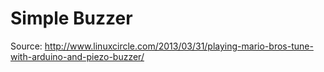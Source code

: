 # Simple Buzzer

Source: http://www.linuxcircle.com/2013/03/31/playing-mario-bros-tune-with-arduino-and-piezo-buzzer/
